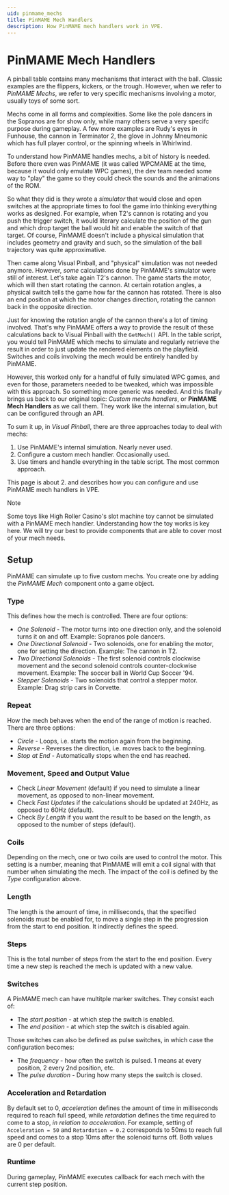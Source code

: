 ```yaml
---
uid: pinmame_mechs
title: PinMAME Mech Handlers
description: How PinMAME mech handlers work in VPE.
---
```


# PinMAME Mech Handlers

A pinball table contains many mechanisms that interact with the ball. Classic examples are the flippers, kickers, or the trough. However, when we refer to *PinMAME Mechs*, we refer to very specific mechanisms involving a motor, usually toys of some sort.

Mechs come in all forms and complexities. Some like the pole dancers in the Sopranos are for show only, while many others serve a very specifc purpose during gameplay. A few more examples are Rudy's eyes in Funhouse, the cannon in Terminator 2, the glove in Johnny Mneumonic which has full player control, or the spinning wheels in Whirlwind.

To understand how PinMAME handles mechs, a bit of history is needed. Before there even was PinMAME (it was called WPCMAME at the time, because it would only emulate WPC games), the dev team needed some way to "play" the game so they could check the sounds and the animations of the ROM.

So what they did is they wrote a *simulator* that would close and open switches at the appropriate times to fool the game into thinking everything works as designed. For example, when T2's cannon is rotating and you push the trigger switch, it would literary calculate the position of the gun and which drop target the ball would hit and enable the switch of that target. Of course, PinMAME doesn't include a physical simulation that includes geometry and gravity and such, so the simulation of the ball trajectory was quite approximative.

Then came along Visual Pinball, and "physical" simulation was not needed anymore. However, *some* calculations done by PinMAME's simulator were still of interest. Let's take again T2's cannon. The game starts the motor, which will then start rotating the cannon. At certain rotation angles, a physical switch tells the game how far the cannon has rotated. There is also an end position at which the motor changes direction, rotating the cannon back in the opposite direction.

Just for knowing the rotation angle of the cannon there's a lot of timing involved. That's why PinMAME offers a way to provide the result of these calculations back to Visual Pinball with the `GetMech()` API. In the table script, you would tell PinMAME which mechs to simulate and regularly retrieve the result in order to just update the rendered elements on the playfield. Switches and coils involving the mech would be entirely handled by PinMAME.

However, this worked only for a handful of fully simulated WPC games, and even for those, parameters needed to be tweaked, which was impossible with this approach. So something more generic was needed. And this finally brings us back to our original topic: *Custom mechs handlers*, or **PinMAME Mech Handlers** as we call them. They work like the internal simulation, but can be configured through an API.

To sum it up, in *Visual Pinball*, there are three approaches today to deal with mechs:

1. Use PinMAME's internal simulation. Nearly never used.
2. Configure a custom mech handler. Occasionally used.
3. Use timers and handle everything in the table script. The most common approach.

This page is about 2. and describes how you can configure and use PinMAME mech handlers in VPE.

> [!note]
> Some toys like High Roller Casino's slot machine toy cannot be simulated with a PinMAME mech handler. Understanding how the toy works is key here. We will try our best to provide components that are able to cover most of your mech needs.


## Setup

PinMAME can simulate up to five custom mechs. You create one by adding the *PinMAME Mech* component onto a game object. 

### Type

This defines how the mech is controlled. There are four options:

- *One Solenoid* - The motor turns into one direction only, and the solenoid turns it on and off. Example: Sopranos pole dancers.
- *One Directional Solenoid* - Two solenoids, one for enabling the motor, one for setting the direction. Example: The cannon in T2.
- *Two Directional Solenoids* - The first solenoid controls clockwise movement and the second solenoid controls counter-clockwise movement. Example: The soccer ball in World Cup Soccer '94.
- *Stepper Solenoids* - Two solenoids that control a stepper motor. Example: Drag strip cars in Corvette.

### Repeat

How the mech behaves when the end of the range of motion is reached. There are three options:

- *Circle* - Loops, i.e. starts the motion again from the beginning.
- *Reverse* - Reverses the direction, i.e. moves back to the beginning.
- *Stop at End* - Automatically stops when the end has reached.

### Movement, Speed and Output Value

- Check *Linear Movement* (default) if you need to simulate a linear movement, as opposed to non-linear movement.
- Check *Fast Updates* if the calculations should be updated at 240Hz, as opposed to 60Hz (default).
- Check *By Length* if you want the result to be based on the length, as opposed to the number of steps (default).

### Coils

Depending on the mech, one or two coils are used to control the motor. This setting is a number, meaning that PinMAME will emit a coil signal with that number when simulating the mech. The impact of the coil is defined by the *Type* configuration above.

### Length 

The length is the amount of time, in milliseconds, that the specified solenoids must be enabled for, to move a single step in the progression from the start to end position. It indirectly defines the speed.

### Steps

This is the total number of steps from the start to the end position. Every time a new step is reached the mech is updated with a new value.

### Switches

A PinMAME mech can have multitple marker switches. They consist each of:

- The *start position* - at which step the switch is enabled.
- The *end position* - at which step the switch is disabled again.

Those switches can also be defined as pulse switches, in which case the configuration becomes:

- The *frequency* - how often the switch is pulsed. 1 means at every position, 2 every 2nd position, etc.
- The *pulse duration* - During how many steps the switch is closed.

### Acceleration and Retardation

By default set to 0, *acceleration* defines the amount of time in milliseconds required to reach full speed, while *retardation* defines the time required to come to a stop, *in relation to acceleration*. For example, setting of `Acceleration = 50` and `Retardation = 0.2` corresponds to 50ms to reach full speed and comes to a stop 10ms after the solenoid turns off. Both values are 0 per default.

### Runtime

During gameplay, PinMAME executes callback for each mech with the current step position.